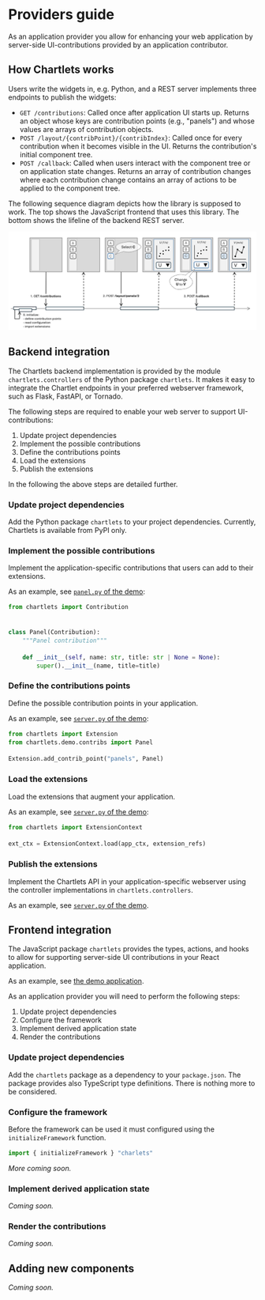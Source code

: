 # Providers guide

As an application provider you allow for enhancing your web application by
server-side UI-contributions provided by an application contributor.

## How Chartlets works

Users write the widgets in, e.g. Python, and a REST server implements three
endpoints to publish the widgets:

- `GET /contributions`: Called once after application UI starts up.
  Returns an object whose keys are contribution points (e.g., "panels")
  and whose values are arrays of contribution objects.
- `POST /layout/{contribPoint}/{contribIndex}`:
  Called once for every contribution when it becomes visible in the UI.
  Returns the contribution's initial component tree.
- `POST /callback`:
  Called when users interact with the component tree or on application
  state changes. Returns an array of contribution changes where each
  contribution change contains an array of actions to be applied to the
  component tree.

The following sequence diagram depicts how the library is supposed to
work. The top shows the JavaScript frontend that uses this library.
The bottom shows the lifeline of the backend REST server.

![sequence.png](../images/sequence.png)

## Backend integration

The Chartlets backend implementation is provided by the module 
`chartlets.controllers` of the Python package `chartlets`.
It makes it easy to integrate the Chartlet endpoints in your preferred
webserver framework, such as Flask, FastAPI, or Tornado.

The following steps are required to enable your web server to support
UI-contributions:

1. Update project dependencies 
2. Implement the possible contributions
3. Define the contributions points
4. Load the extensions
5. Publish the extensions 

In the following the above steps are detailed further. 

### Update project dependencies

Add the Python package `chartlets` to your project dependencies.
Currently, Chartlets is available from PyPI only.

### Implement the possible contributions

Implement the application-specific contributions that users 
can add to their extensions.

As an example, see [`panel.py` of the demo](https://github.com/bcdev/chartlets/tree/main/chartlets.py/chartlets/demo/contribs/panel.py):

```python
from chartlets import Contribution


class Panel(Contribution):
    """Panel contribution"""

    def __init__(self, name: str, title: str | None = None):
        super().__init__(name, title=title)
```

### Define the contributions points

Define the possible contribution points in your application.

As an example, see [`server.py` of the demo](https://github.com/bcdev/chartlets/tree/main/chartlets.py/chartlets/demo/server.py):

```python
from chartlets import Extension
from chartlets.demo.contribs import Panel

Extension.add_contrib_point("panels", Panel)
```

### Load the extensions

Load the extensions that augment your application.

As an example, see [`server.py` of the demo](https://github.com/bcdev/chartlets/tree/main/chartlets.py/chartlets/demo/server.py):

```python
from chartlets import ExtensionContext

ext_ctx = ExtensionContext.load(app_ctx, extension_refs)
```

### Publish the extensions 

Implement the Chartlets API in your application-specific webserver using
the controller implementations in `chartlets.controllers`. 

As an example, see [`server.py` of the demo](https://github.com/bcdev/chartlets/tree/main/chartlets.py/chartlets/demo/server.py).

## Frontend integration

The JavaScript package `chartlets` provides the types, actions, and hooks
to allow for supporting server-side UI contributions in your React 
application. 

As an example, see [the demo application](https://github.com/bcdev/chartlets/tree/main/chartlets.js/src/demo).

As an application provider you will need to perform the 
following steps:

1. Update project dependencies 
2. Configure the framework
3. Implement derived application state
4. Render the contributions

### Update project dependencies

Add the `chartlets` package as a dependency to your `package.json`.
The package provides also TypeScript type definitions.
There is nothing more to be considered.

### Configure the framework

Before the framework can be used it must configured 
using the `initializeFramework` function. 

```TypeScript
import { initializeFramework } "charlets"
```

_More coming soon._

### Implement derived application state

_Coming soon._

### Render the contributions

_Coming soon._

## Adding new components

_Coming soon._
